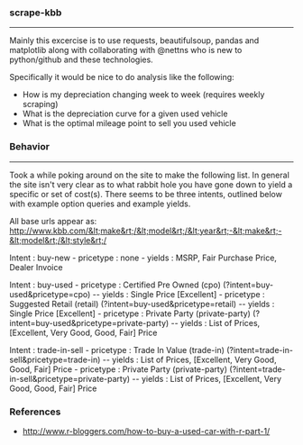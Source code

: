 ### scrape-kbb ###
-------------------------

Mainly this excercise is to use requests, beautifulsoup, pandas and matplotlib along with collaborating with @nettns who is new to python/github and these technologies.

Specifically it would be nice to do analysis like the following:
 * How is my depreciation changing week to week (requires weekly scraping)
 * What is the depreciation curve for a given used vehicle
 * What is the optimal mileage point to sell you used vehicle

### Behavior ###
-------------------------
Took a while poking around on the site to make the following list. In general the site isn't very clear as to what rabbit hole you have gone down to yield a specific or set of cost(s). There seems to be three intents, outlined below with example option queries and example yields.

All base urls appear as:
	http://www.kbb.com/&lt;make&rt;/&lt;model&rt;/&lt;year&rt;-&lt;make&rt;-&lt;model&rt;/&lt;style&rt;/

Intent : buy-new
	- pricetype : none
	- yields : MSRP, Fair Purchase Price, Dealer Invoice

Intent : buy-used
	- pricetype : Certified Pre Owned (cpo) (?intent=buy-used&amp;pricetype=cpo)
	-- yields : Single Price [Excellent]
	- pricetype : Suggested Retail (retail) (?intent=buy-used&amp;pricetype=retail)
	-- yields : Single Price [Excellent]
	- pricetype : Private Party (private-party) (?intent=buy-used&amp;pricetype=private-party)
	-- yields : List of Prices, [Excellent, Very Good, Good, Fair] Price

Intent : trade-in-sell
	- pricetype : Trade In Value (trade-in) (?intent=trade-in-sell&amp;pricetype=trade-in)
	-- yields : List of Prices, [Excellent, Very Good, Good, Fair] Price
	- pricetype : Private Party (private-party) (?intent=trade-in-sell&amp;pricetype=private-party)
	-- yields : List of Prices, [Excellent, Very Good, Good, Fair] Price

### References ###
 - http://www.r-bloggers.com/how-to-buy-a-used-car-with-r-part-1/